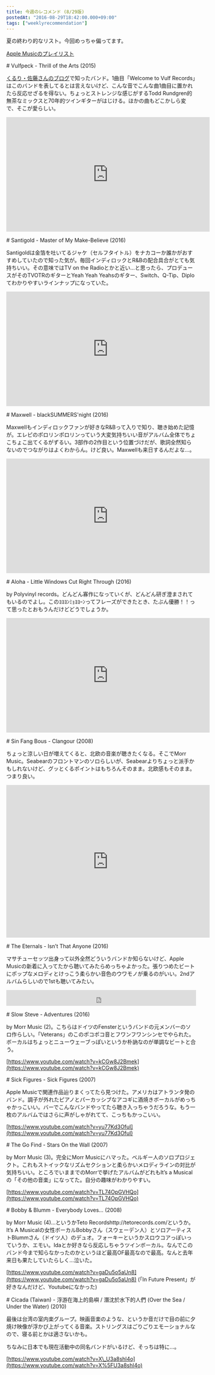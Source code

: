 ```yaml
---
title: 今週のレコメンド (8/29版)
postedAt: "2016-08-29T18:42:00.000+09:00"
tags: ["weeklyrecommendation"]
---
```


夏の終わり的なリスト。今回めっちゃ偏ってます。

[Apple Musicのプレイリスト](https://itunes.apple.com/jp/playlist/jin-zhounorekomendo-8-29ban/idpl.e9edd865f0344058a8d66d2ebf2e9bdb)

\# Vulfpeck - Thrill of the Arts (2015)

[くるり・佐藤さんのブログ](https://note.mu/quruli/n/nf6442e1cc00f)で知ったバンド。1曲目「Welcome to Vulf Records」はこのバンドを表してるとは言えないけど、こんな音でこんな曲1曲目に置かれたら反応せざるを得ない。ちょっとストレンジな感じがするTodd Rundgren的無茶なミックスと70年的ツインギターがはじける。ほかの曲もどこかしら変で、そこが愛らしい。

<iframe id="youtube_iframe" src="https://www.youtube.com/embed/eCO_hcBz-0I?feature=oembed&amp;enablejsapi=1&amp;origin=https://safe.txmblr.com&amp;wmode=opaque" allowfullscreen="" width="540" frameborder="0" height="304"></iframe>

\# Santigold - Master of My Make-Believe (2016)

Santigoldは金箔を吐いてるジャケ（セルフタイトル）をナカコーか誰かがおすすめしていたので知った気が。毎回インディロックとR&Bの配合具合がとても気持ちいい。その意味ではTV on the Radioとかと近い…と思ったら、プロデュースがそのTVOTRのギターとYeah Yeah Yeahsのギター、Switch、Q-Tip、Diploてわかりやすいラインナップになっていた。

<iframe src="https://www.youtube.com/embed/mIMMZQJ1H6E?feature=oembed&amp;enablejsapi=1&amp;origin=https://safe.txmblr.com&amp;wmode=opaque" allowfullscreen="" width="540" frameborder="0" height="304"></iframe>

\# Maxwell - blackSUMMERS'night (2016)

Maxwellもインディロックファンが好きなR&Bって入りで知り、聴き始めた記憶が。エレピのポロリンポロリンっていう大変気持ちいい音がアルバム全体でちょこちょこ出てくるがずるい。3部作の2作目という位置づけだが、歌詞全然知らないのでつながりはよくわからん。けど良い。Maxwellも来日するんだよな…。

<iframe src="https://www.youtube.com/embed/IB9_ORhFoYU?feature=oembed&amp;enablejsapi=1&amp;origin=https://safe.txmblr.com&amp;wmode=opaque" allowfullscreen="" width="540" frameborder="0" height="304"></iframe>

\# Aloha - Little Windows Cut Right Through (2016)

by Polyvinyl records。どんどん寡作になっていくが、どんどん研ぎ澄まされてもいるのでよし。このﾖﾖﾖﾝﾐｮﾖﾖｰﾝってフレーズができたとき、たぶん優勝！！って思ったとおもうんだけどどうでしょうか。

<iframe src="https://www.youtube.com/embed/jWaoRozM_OQ?feature=oembed&amp;enablejsapi=1&amp;origin=https://safe.txmblr.com&amp;wmode=opaque" allowfullscreen="" width="540" frameborder="0" height="304"></iframe>

\# Sin Fang Bous - Clangour (2008)

ちょっと涼しい日が増えてくると、北欧の音楽が聴きたくなる。そこでMorr Music。Seabearのフロントマンのソロらしいが、Seabearよりちょっと派手かもしれないけど、グッとくるポイントはもちろんそのまま。北欧感もそのまま。つまり良い。

<iframe src="https://www.youtube.com/embed/9-bzsBr4kT4?feature=oembed&amp;enablejsapi=1&amp;origin=https://safe.txmblr.com&amp;wmode=opaque" allowfullscreen="" width="540" frameborder="0" height="405"></iframe>

\# The Eternals - Isn’t That Anyone (2016)

マサチューセッツ出身って以外全然どういうバンドか知らないけど、Apple Musicの新着に入ってたから聴いてみたらめっちゃよかった。張りつめたビートにポップなメロディとけっこう柔らかい音色のウワモノが乗るのがいい。2ndアルバムらしいので1stも聴いてみたい。

<iframe style="border: 0; width: 100%; height: 42px;" src="https://bandcamp.com/EmbeddedPlayer/album=3233458898/size=small/bgcol=ffffff/linkcol=0687f5/track=962889636/transparent=true/" seamless=""><a href="http://eternalsband.bandcamp.com/album/isnt-that-anyone">Isn&rsquo;t That Anyone by Eternals</a></iframe>

\# Slow Steve - Adventures (2016)

by Morr Music (2)。こちらはドイツのFensterというバンドの元メンバーのソロ作らしい。「Veterans」のこのポコポコ音とフワンフワンシンセでやられた。ボーカルはちょっとニューウェーブっぽいというか朴訥なのが単調なビートと合う。

[https://www.youtube.com/watch?v=kCGw8J2Bmek](https://www.youtube.com/watch?v=kCGw8J2Bmek)

\# Sick Figures - Sick Figures (2007)

Apple Musicで関連作品辿りまくってたら見つけた。アメリカはアトランタ発のバンド。調子が外れたピアノとパーカッシブなアコギに酒焼きボーカルがめっちゃかっこいい。バーでこんなバンドやってたら聴き入っちゃうだろうな。もう一枚のアルバムではさらに声がしゃがれてて、こっちもかっこいい。

[https://www.youtube.com/watch?v=yu77Kd3OfuI](https://www.youtube.com/watch?v=yu77Kd3OfuI)

\# The Go Find - Stars On the Wall (2007)

by Morr Music (3)。完全にMorr Musicにハマった。ベルギー人のソロプロジェクト。これもストイックなリズムセクションと柔らかいメロディラインの対比が気持ちいい。ところでいままでのMorrで挙げたアルバムがどれもIt’s a Musicalの「その他の音楽」になってた。自分の趣味がわかりやすい。

[https://www.youtube.com/watch?v=TL74OpGVHQo](https://www.youtube.com/watch?v=TL74OpGVHQo)

\# Bobby & Blumm - Everybody Loves… (2008)

by Morr Music (4)…というかTeto Recordshttp://tetorecords.com/というか。It’s A Musicalの女性ボーカルBobbyさん（スウェーデン人）とソロアーティストBlummさん（ドイツ人）のデュオ。フォーキーというかスロウコアっぽいっていうか、エモい。Idaとか好きなら反応しちゃうツインボーカル。なんでこのバンド今まで知らなかったのかというほど最高OF最高なので最高。なんと去年来日も果たしていたらしく…泣いた。

[https://www.youtube.com/watch?v=gaDu5o5aUn8](https://www.youtube.com/watch?v=gaDu5o5aUn8) (「In Future Present」が好きなんだけど、Youtubeになかった)  

\# Cicada (Taiwan) - 浮游在海上的島嶼 / 潛沈於水下的人們 (Over the Sea / Under the Water) (2010)

最後は台湾の室内楽グループ。映画音楽のような、というか音だけで目の前に夕焼け映像が浮かび上がってくる音楽。ストリングスはごりごりエモーショナルなので、寝る前とかは適さないかも。

ちなみに日本でも現在活動中の同名バンドがいるけど、そっちは特に…。

[https://www.youtube.com/watch?v=X\_U3a8shl4o](https://www.youtube.com/watch?v=X%5FU3a8shl4o)